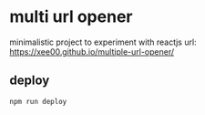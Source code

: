 # multi url opener

minimalistic project to experiment with reactjs
url: https://xee00.github.io/multiple-url-opener/
## deploy

```
npm run deploy 
```